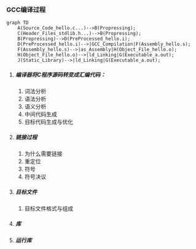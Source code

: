 ### GCC编译过程

```mermaid
graph TD
	A(Source_Code_hello.c...)-->B(Propressing);
	C(Header_Files_stdlib.h...)-->B(Propressing);
	B(Propressing)-->D(PreProcessed_hello.i);
	D(PreProcessed_hello.i)-->|GCC_Compilation|F(Assembly_hello.s);
	F(Assembly_hello.s)-->|as_Assembly|H(Object_File_hello.o);
	H(Object_File_hello.o)-->|ld_Linking|G(Executable_a.out);
	J(Static_Library)-->|ld_Linking|G(Executable_a.out);
```





1. ##### 编译器将C程序源码转变成汇编代码：

   1. 词法分析
   2. 语法分析
   3. 语义分析
   4. 中间代码生成
   5. 目标代码生成与优化

2. ##### 链接过程

   1. 为什么需要链接
   2. 重定位
   3. 符号
   4. 符号决议

3. ##### 目标文件

   1. 目标文件格式与组成

4. ##### 库

5. ##### 运行库